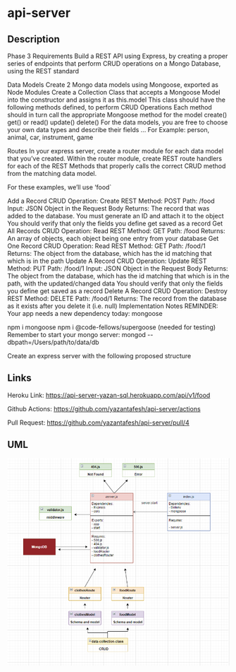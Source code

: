 # api-server

## Description

Phase 3 Requirements
Build a REST API using Express, by creating a proper series of endpoints that perform CRUD operations on a Mongo Database, using the REST standard

Data Models
Create 2 Mongo data models using Mongoose, exported as Node Modules
Create a Collection Class that accepts a Mongoose Model into the constructor and assigns it as this.model
This class should have the following methods defined, to perform CRUD Operations
Each method should in turn call the appropriate Mongoose method for the model
create()
get() or read()
update()
delete()
For the data models, you are free to choose your own data types and describe their fields … For Example: person, animal, car, instrument, game

Routes
In your express server, create a router module for each data model that you’ve created. Within the router module, create REST route handlers for each of the REST Methods that properly calls the correct CRUD method from the matching data model.

For these examples, we’ll use ‘food`

Add a Record
CRUD Operation: Create
REST Method: POST
Path: /food
Input: JSON Object in the Request Body
Returns: The record that was added to the database.
You must generate an ID and attach it to the object
You should verify that only the fields you define get saved as a record
Get All Records
CRUD Operation: Read
REST Method: GET
Path: /food
Returns: An array of objects, each object being one entry from your database
Get One Record
CRUD Operation: Read
REST Method: GET
Path: /food/1
Returns: The object from the database, which has the id matching that which is in the path
Update A Record
CRUD Operation: Update
REST Method: PUT
Path: /food/1
Input: JSON Object in the Request Body
Returns: The object from the database, which has the id matching that which is in the path, with the updated/changed data
You should verify that only the fields you define get saved as a record
Delete A Record
CRUD Operation: Destroy
REST Method: DELETE
Path: /food/1
Returns: The record from the database as it exists after you delete it (i.e. null)
Implementation Notes
REMINDER: Your app needs a new dependency today: mongoose

npm i mongoose
npm i @code-fellows/supergoose (needed for testing)
Remember to start your mongo server: mongod --dbpath=/Users/path/to/data/db

Create an express server with the following proposed structure

## Links

Heroku Link: https://api-server-yazan-sql.herokuapp.com/api/v1/food

Github Actions: https://github.com/yazantafesh/api-server/actions

Pull Request: https://github.com/yazantafesh/api-server/pull/4

## UML

![UML](./UML-lab4.png)